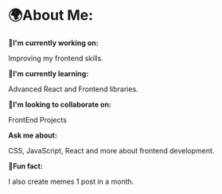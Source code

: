 <h1>🌍About Me:</h1>
<b>🔨I'm currently working on:</b>
<p>Improving my frontend skills.</p>

<b>🍃I'm currently learning:</b>
<p>Advanced React and Frontend libraries.</p>

<b>💑I'm looking to collaborate on:</b>
<p>FrontEnd Projects</p>

<b>Ask me about:</b>
<p>CSS, JavaScript, React and more about frontend development.</p>

<b>🎈Fun fact:</b>
<p>I also create memes 1 post in a month.</p>

<!---
qzSeeker/qzSeeker is a ✨ special ✨ repository because its `README.md` (this file) appears on your GitHub profile.
You can click the Preview link to take a look at your changes.
--->
